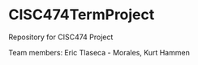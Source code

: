 # CISC474TermProject
Repository for CISC474 Project

Team members: Eric Tlaseca - Morales, Kurt Hammen
